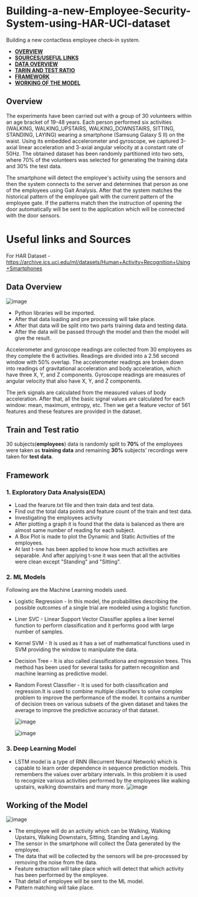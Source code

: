 # Building-a-new-Employee-Security-System-using-HAR-UCI-dataset
Building a new contactless employee check-in system.
-  [**OVERVIEW**](https://github.com/ananyasaxenaaa23/Building-a-new-Employee-Security-System-using-HAR-UCI-dataset/blob/main/README.md#overview)
-  [**SOURCES/USEFUL LINKS**](https://github.com/ananyasaxenaaa23/Building-a-new-Employee-Security-System-using-HAR-UCI-dataset/blob/main/README.md#Useful-links-and-Sources)
-  [**DATA OVERVIEW**](https://github.com/ananyasaxenaaa23/Building-a-new-Employee-Security-System-using-HAR-UCI-dataset/blob/main/README.md#data-overview)
-  [**TARIN AND TEST RATIO**](https://github.com/ananyasaxenaaa23/Building-a-new-Employee-Security-System-using-HAR-UCI-dataset/blob/main/README.md#train-and-test-ratio)
-  [**FRAMEWORK**](https://github.com/ananyasaxenaaa23/Building-a-new-Employee-Security-System-using-HAR-UCI-dataset/blob/main/README.md#framework)
-  [**WORKING OF THE MODEL**](https://github.com/ananyasaxenaaa23/Building-a-new-Employee-Security-System-using-HAR-UCI-dataset/blob/main/README.md#working-of-the-model)

## Overview

The experiments have been carried out with a group of 30 volunteers within an age bracket of 19-48 years. Each person performed six activities (WALKING, WALKING_UPSTAIRS, WALKING_DOWNSTAIRS, SITTING, STANDING, LAYING) wearing a smartphone (Samsung Galaxy S II) on the waist. Using its embedded accelerometer and gyroscope, we captured 3-axial linear acceleration and 3-axial angular velocity at a constant rate of 50Hz. The obtained dataset has been randomly partitioned into two sets, where 70% of the volunteers was selected for generating the training data and 30% the test data. 

The smartphone will detect the employee's activity using the sensors and then the system connects to the server and determines that person as one of the employees using Gait Analysis. After that the system matches the historical pattern of the employee gait with the current pattern of the employee gate. If the patterns match then the instruction of opening the door automatically will be sent to the application which will be connected with the door sensors.

# Useful links and Sources
For HAR Dataset - https://archive.ics.uci.edu/ml/datasets/Human+Activity+Recognition+Using+Smartphones

## Data Overview

![image](https://user-images.githubusercontent.com/70996037/209675774-f3a8a36c-dcc5-4495-ad9e-bfcbab741423.png)

- Python libraries will be imported.
- After that data loading and pre processing will take place. 
- After that data will be split into two parts training data and testing data.
- After the data will be passed through the model and then the model will give the result.

Accelerometer and gyroscope readings are collected from 30 employees as they complete the 6 activities. Readings are divided into a 2.56 second window with 50% overlap. The accelerometer readings are broken down into readings of gravitational acceleration and body acceleration, which have three X, Y, and Z components. Gyroscope readings are measures of angular velocity that also have X, Y, and Z components.

The jerk signals are calculated from the measured values of body acceleration. After that, all the basic signal values are calculated for each window: mean, maximum, entropy, etc. Then we get a feature vector of 561 features and these features are provided in the dataset.


## Train and Test ratio
30 subjects(**employees**) data is randomly split to __70%__ of the employees were taken as __training data__ and remaining __30%__ subjects’ recordings were taken for __test data__. 

## Framework
### 1. Exploratory Data Analysis(EDA)

- Load the fearure.txt file and then train data and test data.
- Find out the total data points and feature count of the train and test data.
- Investigating the employees activity 
- After plotting a graph it is found that the data is balanced as there are almost same number of reading for each subject.
- A Box Plot is made to plot the Dynamic and Static Activities of the employees.
- At last t-sne has been applied to know how much activities are separable. And after applying t-sne it was seen that all the activities were clean except "Standing" and "Sitting".

### 2. ML Models
Following are the Machine Learning models used.
-	Logistic Regression - In this model, the probabilities describing the possible outcomes of a single trial are modeled using a logistic function.
-	Liner SVC - Linear Support Vector Classifier applies a liner kernel function to perform classification and it performs good with large number of samples.
-	Kernel SVM - It is used as it has a set of mathematical functions used in SVM providing the window to manipulate the data.
-	Decision Tree - It is also called classificationa and regression trees. This method has been used for several tasks for pattern recognition and machine learning as predictive model.
-	Random Forest Classifier - It is used for both classification and regression.It is used to combine multiple classifiers to solve complex problem to improve the performance of the model. It contains a number of decision trees on various subsets of the given dataset and takes the average to improve the predictive accuracy of that dataset.


     ![image](https://user-images.githubusercontent.com/70996037/209705250-9ced8e62-d46f-4a9a-9de9-a2ed20f882c7.png)



     ![image](https://user-images.githubusercontent.com/70996037/209705238-87815da4-3782-43b8-9a5f-5881d95aff18.png)



### 3. Deep Learning Model
-  LSTM model is a type of RNN (Recurrent Neural Network)  which is capable to learn order dependence in sequence prediction models. This remembers the values over arbitary intervals. In this problem it is used to recognize various activities performed by the employees like walking upstairs, walking downstairs and many more.
  ![image](https://user-images.githubusercontent.com/70996037/209706418-a957113b-a58c-4a80-b09c-e109b29e387f.png)


## Working of the Model

![image](https://user-images.githubusercontent.com/70996037/209673456-a8974300-8928-4ff5-b5ca-d19bc203731d.png)


- The employee will do an activity which can be Walking, Walking Upstairs, Walking Downstairs, Sitting, Standing and Laying.
- The sensor in the smartphone will collect the Data generated by the employee.
- The data that will be collected by the sensors will be pre-processed by removing the noise from the data.
- Feature extraction will take place which will detect that which activity has been performed by the employee.
- That detail of employee will be sent to the ML model.
- Pattern matching will take place.
